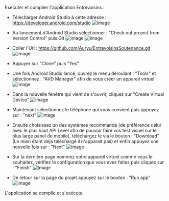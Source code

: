 Executer et compiler l'application Entrevoisins :

- Télécharger Android Studio à cette adresse : https://developer.android.com/studio
![image](https://user-images.githubusercontent.com/55693330/81480063-70149b80-9227-11ea-8f19-6673fdfa226c.png)

- Au lancement d'Android Studio sélectionner : "Check out project from Version Control" puis Git
![image](https://user-images.githubusercontent.com/55693330/81478702-4192c280-921f-11ea-8ff3-8dc7b001080f.png)
![image](https://user-images.githubusercontent.com/55693330/81478795-d695bb80-921f-11ea-8968-29ad7a536170.png)

- Coller l'Url : https://github.com/Auryu/EntrevoisinsSoutenance.git
![image](https://user-images.githubusercontent.com/55693330/81478823-fe851f00-921f-11ea-9762-90a33e5b427f.png)

- Appuyer sur "Clone" puis "Yes"
- Une fois Android Studio lancé, ouvrez le menu déroulant : "Tools" et sélectionnez : "AVD Manager" afin de vous créer un appareil virtuel
![image](https://user-images.githubusercontent.com/55693330/81478984-f2e62800-9220-11ea-8381-21c9bb0d6a9d.png)

- Dans la nouvelle fenêtre qui vient de s'ouvrir, cliquez sur "Create Virtual Device"
![image](https://user-images.githubusercontent.com/55693330/81479417-507b7400-9223-11ea-9eb1-127a08f930ca.png)


- Maintenant sélectionnez le téléphone qui vous convient puis appuyez sur : "next"
![image](https://user-images.githubusercontent.com/55693330/81479137-dc8c9c00-9221-11ea-9d29-9e67e6168919.png)

- Ensuite choisissez un des systèmes recommandé (de préférence celui avec le plus haut API Level afin de pouvoir faire vos test visuel sur le plus large panel de mobile), téléchargez le via le bouton : "Download" (Le mien étant déja téléchargé il n'apparait pas) et enfin appuyez une nouvelle fois sur : "Next"
![image](https://user-images.githubusercontent.com/55693330/81479370-101bf600-9223-11ea-8ae9-206a794fc551.png)

- Sur la dernière page nommez votre appareil virtuel comme vous le souhaitez, vérifiez la configuration que vous avez faites puis cliquez sur : "Finish"
![image](https://user-images.githubusercontent.com/55693330/81479474-c1229080-9223-11ea-81f3-a63b7bbdcff8.png)

- De retour sur la page du projet appuyez sur le bouton : "Run app"
![image](https://user-images.githubusercontent.com/55693330/81479937-b4ec0280-9226-11ea-92f8-d01889150e3f.png)


L'application se compile et s'exécute.
